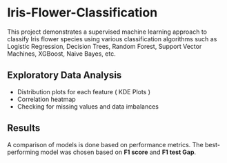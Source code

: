 # Iris-Flower-Classification

This project demonstrates a supervised machine learning approach to classify Iris flower species using various classification algorithms such as Logistic Regression, Decision Trees, Random Forest, Support Vector Machines, XGBoost, Naive Bayes, etc.

## Exploratory Data Analysis

- Distribution plots for each feature ( KDE Plots )
- Correlation heatmap
- Checking for missing values and data imbalances

## Results

A comparison of models is done based on performance metrics. The best-performing model was chosen based on **F1 score** and **F1 test Gap**.

